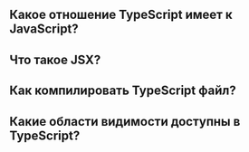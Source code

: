 ## <a name="relate"></a>Какое отношение TypeScript имеет к JavaScript?

## <a name="JSX"></a>Что такое JSX?

## <a name="compile"></a>Как компилировать TypeScript файл?

## <a name="scopes"></a>Какие области видимости доступны в TypeScript?
